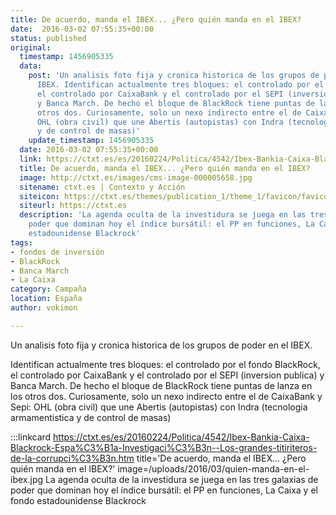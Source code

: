 ```yaml
---
title: De acuerdo, manda el IBEX... ¿Pero quién manda en el IBEX?
date:  2016-03-02 07:55:35+00:00
status: published
original:
  timestamp: 1456905335
  data:
    post: 'Un analisis foto fija y cronica historica de los grupos de poder en el
      IBEX. Identifican actualmente tres bloques: el controlado por el fondo BlackRock,
      el controlado por CaixaBank y el controlado por el SEPI (inversion publica)
      y Banca March. De hecho el bloque de BlackRock tiene puntas de lanza en los
      otros dos. Curiosamente, solo un nexo indirecto entre el de CaixaBank y Sepi:
      OHL (obra civil) que une Abertis (autopistas) con Indra (tecnologia armamentistica
      y de control de masas)'
    update_timestamp: 1456905335
  date: 2016-03-02 07:55:35+00:00
  link: https://ctxt.es/es/20160224/Politica/4542/Ibex-Bankia-Caixa-Blackrock-Espa%C3%B1a-Investigaci%C3%B3n--Los-grandes-titiriteros-de-la-corrupci%C3%B3n.htm
  title: De acuerdo, manda el IBEX... ¿Pero quién manda en el IBEX?
  image: http://ctxt.es/images/cms-image-000005658.jpg
  sitename: ctxt.es | Contexto y Acción
  siteicon: https://ctxt.es/themes/publication_1/theme_1/favicon/favicon-32x32.png?v=8jn0OAEq6k
  siteurl: https://ctxt.es
  description: 'La agenda oculta de la investidura se juega en las tres galaxias de
    poder que dominan hoy el índice bursátil: el PP en funciones, La Caixa y el fondo
    estadounidense Blackrock'
tags:
- fondos de inversión
- BlackRock
- Banca March
- La Caixa
category: Campaña
location: España
author: vokimon

---
```

Un analisis foto fija y cronica historica de los grupos de poder en el IBEX.

Identifican actualmente tres bloques: el controlado por el fondo BlackRock, el controlado por CaixaBank y el controlado por el SEPI (inversion publica) y Banca March. De hecho el bloque de BlackRock tiene puntas de lanza en los otros dos. Curiosamente, solo un nexo indirecto entre el de CaixaBank y Sepi: OHL (obra civil) que une Abertis (autopistas) con Indra (tecnologia armamentistica y de control de masas)

:::linkcard https://ctxt.es/es/20160224/Politica/4542/Ibex-Bankia-Caixa-Blackrock-Espa%C3%B1a-Investigaci%C3%B3n--Los-grandes-titiriteros-de-la-corrupci%C3%B3n.htm title='De acuerdo, manda el IBEX... ¿Pero quién manda en el IBEX?' image=/uploads/2016/03/quien-manda-en-el-ibex.jpg
    La agenda oculta de la investidura se juega en las tres galaxias de poder que dominan hoy el índice bursátil: el PP en funciones, La Caixa y el fondo estadounidense Blackrock

